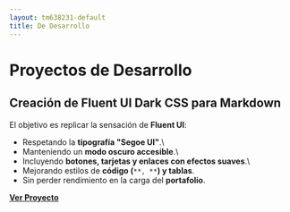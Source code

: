 ```yaml
---
layout: tm638231-default
title: De Desarrollo
---
```

# Proyectos de Desarrollo

## Creación de Fluent UI Dark CSS para Markdown

El objetivo es replicar la sensación de **Fluent UI**:
- Respetando la **tipografía "Segoe UI"**.\
- Manteniendo un **modo oscuro accesible**.\
- Incluyendo **botones, tarjetas y enlaces con efectos suaves**.\
- Mejorando estilos de **código (**`**, **`**) y tablas**.
- Sin perder rendimiento en la carga del **portafolio**.

**[Ver Proyecto](/posts/Fluent-UI-Dark-Markdown.md)**
